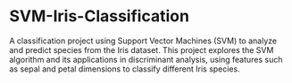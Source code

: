 # SVM-Iris-Classification
A classification project using Support Vector Machines (SVM) to analyze and predict species from the Iris dataset. This project explores the SVM algorithm and its applications in discriminant analysis, using features such as sepal and petal dimensions to classify different Iris species.
